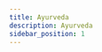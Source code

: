 ```yaml
---
title: Ayurveda
description: Ayurveda
sidebar_position: 1
---
```


<!-- @format -->

<!-- # Ayurveda -->
